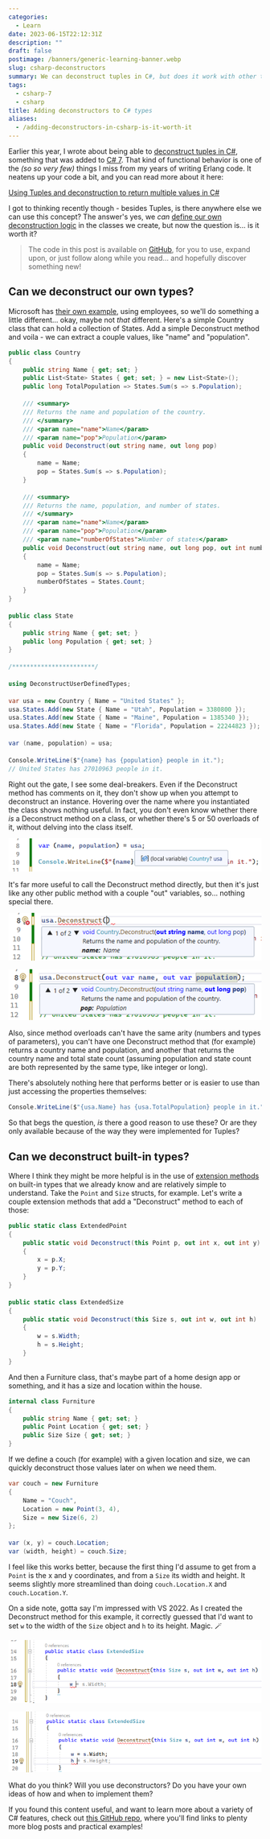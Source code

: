 ```yaml
---
categories:
  - Learn
date: 2023-06-15T22:12:31Z
description: ""
draft: false
postimage: /banners/generic-learning-banner.webp
slug: csharp-deconstructors
summary: We can deconstruct tuples in C#, but does it work with other types? And assuming it does (spoiler - it does), is it worth bothering with?
tags:
  - csharp-7
  - csharp
title: Adding deconstructors to C# types
aliases:
  - /adding-deconstructors-in-csharp-is-it-worth-it
---
```

Earlier this year, I wrote about being able to [deconstruct tuples in C#](https://grantwinney.com/using-tuple-and-deconstruction-to-return-multiple-values/), something that was added to [C# 7](https://learn.microsoft.com/en-us/dotnet/csharp/whats-new/csharp-version-history#c-version-70). That kind of functional behavior is one of the _(so so very few)_ things I miss from my years of writing Erlang code. It neatens up your code a bit, and you can read more about it here:

[Using Tuples and deconstruction to return multiple values in C#](https://grantwinney.com/using-tuple-and-deconstruction-to-return-multiple-values/)

I got to thinking recently though - besides Tuples, is there anywhere else we can use this concept? The answer's yes, we _can_ [define our own deconstruction logic](https://learn.microsoft.com/en-us/dotnet/csharp/fundamentals/functional/deconstruct#user-defined-types) in the classes we create, but now the question is... is it worth it?

> The code in this post is available on [GitHub](https://github.com/grantwinney/CSharpDotNetExamples/tree/master/C%23%2007/DeconstructingUserDefinedTypes), for you to use, expand upon, or just follow along while you read... and hopefully discover something new!

## Can we deconstruct our own types?

Microsoft has [their own example](https://learn.microsoft.com/en-us/dotnet/csharp/fundamentals/functional/deconstruct#user-defined-types), using employees, so we'll do something a little different... okay, maybe not _that_ different. Here's a simple Country class that can hold a collection of States. Add a simple Deconstruct method and voila - we can extract a couple values, like "name" and "population".

```csharp
public class Country
{
    public string Name { get; set; }
    public List<State> States { get; set; } = new List<State>();
    public long TotalPopulation => States.Sum(s => s.Population);

    /// <summary>
    /// Returns the name and population of the country.
    /// </summary>
    /// <param name="name">Name</param>
    /// <param name="pop">Population</param>
    public void Deconstruct(out string name, out long pop)
    {
        name = Name;
        pop = States.Sum(s => s.Population);
    }

    /// <summary>
    /// Returns the name, population, and number of states.
    /// </summary>
    /// <param name="name">Name</param>
    /// <param name="pop">Population</param>
    /// <param name="numberOfStates">Number of states</param>
    public void Deconstruct(out string name, out long pop, out int numberOfStates)
    {
        name = Name;
        pop = States.Sum(s => s.Population);
        numberOfStates = States.Count;
    }
}

public class State
{
    public string Name { get; set; }
    public long Population { get; set; }
}

/***********************/

using DeconstructUserDefinedTypes;

var usa = new Country { Name = "United States" };
usa.States.Add(new State { Name = "Utah", Population = 3380800 });
usa.States.Add(new State { Name = "Maine", Population = 1385340 });
usa.States.Add(new State { Name = "Florida", Population = 22244823 });

var (name, population) = usa;

Console.WriteLine($"{name} has {population} people in it.");
// United States has 27010963 people in it.
```

Right out the gate, I see some deal-breakers. Even if the Deconstruct method has comments on it, they don't show up when you attempt to deconstruct an instance. Hovering over the name where you instantiated the class shows nothing useful. In fact, you don't even know whether there _is_ a Deconstruct method on a class, or whether there's 5 or 50 overloads of it, without delving into the class itself.

![](image.png)

It's far more useful to call the Deconstruct method directly, but then it's just like any other public method with a couple "out" variables, so... nothing special there.

![](image-1.png)

![](image-2.png)

Also, since method overloads can't have the same arity (numbers and types of parameters), you can't have one Deconstruct method that (for example) returns a country name and population, and another that returns the country name and total state count (assuming population and state count are both represented by the same type, like integer or long).

There's absolutely nothing here that performs better or is easier to use than just accessing the properties themselves:

```csharp
Console.WriteLine($"{usa.Name} has {usa.TotalPopulation} people in it.");
```

So that begs the question, _is_ there a good reason to use these? Or are they only available because of the way they were implemented for Tuples?

## Can we deconstruct built-in types?

Where I think they might be more helpful is in the use of [extension methods](https://learn.microsoft.com/en-us/dotnet/csharp/fundamentals/functional/deconstruct#extension-methods-for-user-defined-types) on built-in types that we already know and are relatively simple to understand. Take the `Point` and `Size` structs, for example. Let's write a couple extension methods that add a "Deconstruct" method to each of those:

```csharp
public static class ExtendedPoint
{
    public static void Deconstruct(this Point p, out int x, out int y)
    {
        x = p.X;
        y = p.Y;
    }
}

public static class ExtendedSize
{
    public static void Deconstruct(this Size s, out int w, out int h)
    {
        w = s.Width;
        h = s.Height;
    }
}
```

And then a Furniture class, that's maybe part of a home design app or something, and it has a size and location within the house.

```csharp
internal class Furniture
{
    public string Name { get; set; }
    public Point Location { get; set; }
    public Size Size { get; set; }
}
```

If we define a couch (for example) with a given location and size, we can quickly deconstruct those values later on when we need them.

```csharp
var couch = new Furniture
{
    Name = "Couch",
    Location = new Point(3, 4),
    Size = new Size(6, 2)
};

var (x, y) = couch.Location;
var (width, height) = couch.Size;
```

I feel like this works better, because the first thing I'd assume to get from a `Point` is the x and y coordinates, and from a `Size` its width and height. It seems slightly more streamlined than doing `couch.Location.X` and `couch.Location.Y`.

On a side note, gotta say I'm impressed with VS 2022. As I created the Deconstruct method for this example, it correctly guessed that I'd want to set `w` to the width of the `Size` object and `h` to its height. Magic. 🪄

![](image-4.png)

![](image-3.png)

What do you think? Will you use deconstructors? Do you have your own ideas of how and when to implement them?

If you found this content useful, and want to learn more about a variety of C# features, check out [this GitHub repo](https://github.com/grantwinney/CSharpDotNetExamples), where you'll find links to plenty more blog posts and practical examples!
